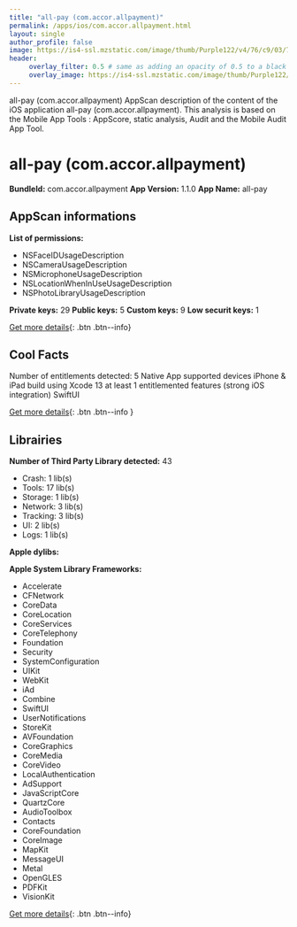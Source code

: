 ```yaml
---
title: "all-pay (com.accor.allpayment)"
permalink: /apps/ios/com.accor.allpayment.html
layout: single
author_profile: false
image: https://is4-ssl.mzstatic.com/image/thumb/Purple122/v4/76/c9/03/76c9031b-1af7-a56d-17fe-bd352baa716f/AppIcon-com.accor.allpayment-0-0-1x_U007emarketing-0-7-0-85-220.png/512x512bb.jpg
header: 
     overlay_filter: 0.5 # same as adding an opacity of 0.5 to a black background
     overlay_image: https://is4-ssl.mzstatic.com/image/thumb/Purple122/v4/76/c9/03/76c9031b-1af7-a56d-17fe-bd352baa716f/AppIcon-com.accor.allpayment-0-0-1x_U007emarketing-0-7-0-85-220.png/512x512bb.jpg
---
```

all-pay (com.accor.allpayment) AppScan description of the content of the iOS application all-pay (com.accor.allpayment). This analysis is based on the Mobile App Tools : AppScore, static analysis, Audit and the Mobile Audit App Tool.

# all-pay (com.accor.allpayment)

**BundleId:** com.accor.allpayment
**App Version:** 1.1.0
**App Name:** all-pay


## AppScan informations 

**List of permissions:** 
- NSFaceIDUsageDescription
- NSCameraUsageDescription
- NSMicrophoneUsageDescription
- NSLocationWhenInUseUsageDescription
- NSPhotoLibraryUsageDescription
  
  
**Private keys:** 29
**Public keys:** 5
**Custom keys:** 9
**Low securit keys:** 1
  
[Get more details](/pricing.html){: .btn .btn--info}

## Cool Facts

Number of entitlements detected: 5
Native App
supported devices iPhone & iPad
build using Xcode 13
at least 1 entitlemented features (strong iOS integration)
SwiftUI
  
[Get more details](/pricing.html){: .btn .btn--info }

## Librairies 
**Number of Third Party Library detected:** 43
- Crash: 1 lib(s)
- Tools: 17 lib(s)
- Storage: 1 lib(s)
- Network: 3 lib(s)
- Tracking: 3 lib(s)
- UI: 2 lib(s)
- Logs: 1 lib(s)


**Apple dylibs:**


**Apple System Library Frameworks:**
- Accelerate
- CFNetwork
- CoreData
- CoreLocation
- CoreServices
- CoreTelephony
- Foundation
- Security
- SystemConfiguration
- UIKit
- WebKit
- iAd
- Combine
- SwiftUI
- UserNotifications
- StoreKit
- AVFoundation
- CoreGraphics
- CoreMedia
- CoreVideo
- LocalAuthentication
- AdSupport
- JavaScriptCore
- QuartzCore
- AudioToolbox
- Contacts
- CoreFoundation
- CoreImage
- MapKit
- MessageUI
- Metal
- OpenGLES
- PDFKit
- VisionKit


  
[Get more details](/pricing.html){: .btn .btn--info}

